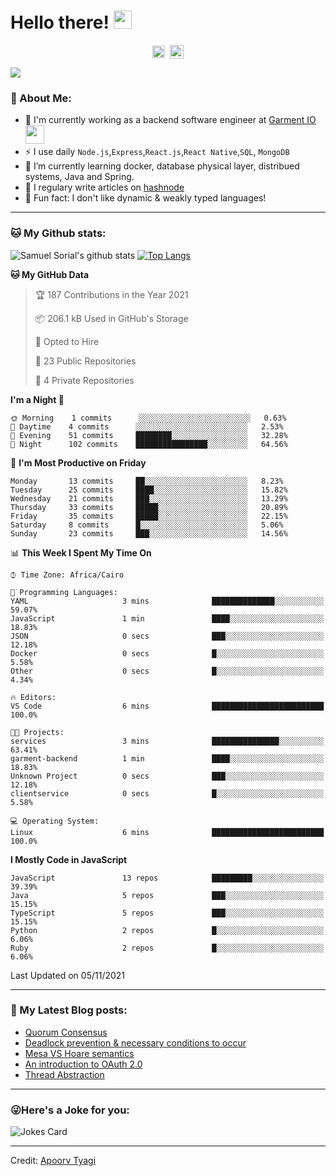 # Hello there! <img src="https://github.com/TheDudeThatCode/TheDudeThatCode/blob/master/Assets/Hi.gif" width="29px">
<p align="center">
<a href="https://www.linkedin.com/in/samuel-sorial/" target="blank"><img align="center" src="https://cdn.jsdelivr.net/npm/simple-icons@3.0.1/icons/linkedin.svg" alt="samuel_linkedin" height="20" width="20" /></a>&nbsp;
<a href="https://stackoverflow.com/users/13089670/samuel-sorial"><img align="center" alt="Samuel Sorial stack over flow" width="22px" src="https://cdn.jsdelivr.net/npm/simple-icons@3.0.1/icons/stackoverflow.svg" /></a>
</p>


![](https://camo.githubusercontent.com/992babdffd8c74a1502de375fbdf7e4d54773242/68747470733a2f2f6d656469612e67697068792e636f6d2f6d656469612f53576f536b4e36447854737a71494b4571762f67697068792e676966)

### 🤵 About Me:
- 🏦 I'm currently working as a backend software engineer at [Garment IO](https://garment.io)
      <img src="https://media.giphy.com/media/WUlplcMpOCEmTGBtBW/giphy.gif" width="30">
- ⚡ I use daily ```Node.js```,```Express```,```React.js```,```React Native```,```SQL```, ```MongoDB```
- 🌱 I’m currently learning docker, database physical layer, distribued systems, Java and Spring.
- 📝 I regulary write articles on [hashnode](https://samuelsorial.tech/)
- 🤔 Fun fact: I don't like dynamic & weakly typed languages!

---
### 🐱 My Github stats:
![Samuel Sorial's github stats](https://github-readme-stats.vercel.app/api?username=samuel-sorial&show_icons=true&title_color=ffc857&icon_color=8ac926&text_color=daf7dc&bg_color=151515&hide=["stars"])
[![Top Langs](https://github-readme-stats.vercel.app/api/top-langs/?username=samuel-sorial&layout=compact&text_color=daf7dc&bg_color=151515)](https://github.com/anuraghazra/github-readme-stats)

<!--START_SECTION:waka-->
**🐱 My GitHub Data** 

> 🏆 187 Contributions in the Year 2021
 > 
> 📦 206.1 kB Used in GitHub's Storage 
 > 
> 💼 Opted to Hire
 > 
> 📜 23 Public Repositories 
 > 
> 🔑 4 Private Repositories  
 > 
**I'm a Night 🦉** 

```text
🌞 Morning    1 commits      ░░░░░░░░░░░░░░░░░░░░░░░░░   0.63% 
🌆 Daytime    4 commits      ░░░░░░░░░░░░░░░░░░░░░░░░░   2.53% 
🌃 Evening    51 commits     ████████░░░░░░░░░░░░░░░░░   32.28% 
🌙 Night      102 commits    ████████████████░░░░░░░░░   64.56%

```
📅 **I'm Most Productive on Friday** 

```text
Monday       13 commits     ██░░░░░░░░░░░░░░░░░░░░░░░   8.23% 
Tuesday      25 commits     ████░░░░░░░░░░░░░░░░░░░░░   15.82% 
Wednesday    21 commits     ███░░░░░░░░░░░░░░░░░░░░░░   13.29% 
Thursday     33 commits     █████░░░░░░░░░░░░░░░░░░░░   20.89% 
Friday       35 commits     █████░░░░░░░░░░░░░░░░░░░░   22.15% 
Saturday     8 commits      █░░░░░░░░░░░░░░░░░░░░░░░░   5.06% 
Sunday       23 commits     ███░░░░░░░░░░░░░░░░░░░░░░   14.56%

```


📊 **This Week I Spent My Time On** 

```text
⌚︎ Time Zone: Africa/Cairo

💬 Programming Languages: 
YAML                     3 mins              ██████████████░░░░░░░░░░░   59.07% 
JavaScript               1 min               ████░░░░░░░░░░░░░░░░░░░░░   18.83% 
JSON                     0 secs              ███░░░░░░░░░░░░░░░░░░░░░░   12.18% 
Docker                   0 secs              █░░░░░░░░░░░░░░░░░░░░░░░░   5.58% 
Other                    0 secs              █░░░░░░░░░░░░░░░░░░░░░░░░   4.34%

🔥 Editors: 
VS Code                  6 mins              █████████████████████████   100.0%

🐱‍💻 Projects: 
services                 3 mins              ███████████████░░░░░░░░░░   63.41% 
garment-backend          1 min               ████░░░░░░░░░░░░░░░░░░░░░   18.83% 
Unknown Project          0 secs              ███░░░░░░░░░░░░░░░░░░░░░░   12.18% 
clientservice            0 secs              █░░░░░░░░░░░░░░░░░░░░░░░░   5.58%

💻 Operating System: 
Linux                    6 mins              █████████████████████████   100.0%

```

**I Mostly Code in JavaScript** 

```text
JavaScript               13 repos            █████████░░░░░░░░░░░░░░░░   39.39% 
Java                     5 repos             ███░░░░░░░░░░░░░░░░░░░░░░   15.15% 
TypeScript               5 repos             ███░░░░░░░░░░░░░░░░░░░░░░   15.15% 
Python                   2 repos             █░░░░░░░░░░░░░░░░░░░░░░░░   6.06% 
Ruby                     2 repos             █░░░░░░░░░░░░░░░░░░░░░░░░   6.06%

```



 Last Updated on 05/11/2021
<!--END_SECTION:waka-->

---

### 📕 My Latest Blog posts:
<!-- BLOG-POST-LIST:START -->
- [Quorum Consensus](https://samuelsorial.tech/quorum-consensus)
- [Deadlock prevention & necessary conditions to occur](https://samuelsorial.tech/deadlock-prevention-and-necessary-conditions-to-occur)
- [Mesa VS Hoare semantics](https://samuelsorial.tech/mesa-vs-hoare-semantics)
- [An introduction to OAuth 2.0](https://samuelsorial.tech/an-introduction-to-oauth-20)
- [Thread Abstraction](https://samuelsorial.tech/thread-abstraction)
<!-- BLOG-POST-LIST:END -->
---

### 😜Here's a Joke for you:
<img src="https://readme-jokes.vercel.app/api" alt="Jokes Card" />

----

Credit: [Apoorv Tyagi](https://github.com/ApoorvTyagi)

